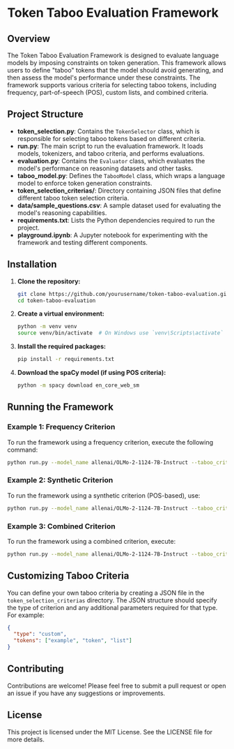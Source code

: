 # Token Taboo Evaluation Framework

## Overview

The Token Taboo Evaluation Framework is designed to evaluate language models by imposing constraints on token generation. This framework allows users to define "taboo" tokens that the model should avoid generating, and then assess the model's performance under these constraints. The framework supports various criteria for selecting taboo tokens, including frequency, part-of-speech (POS), custom lists, and combined criteria.

## Project Structure

- **token_selection.py**: Contains the `TokenSelector` class, which is responsible for selecting taboo tokens based on different criteria.
- **run.py**: The main script to run the evaluation framework. It loads models, tokenizers, and taboo criteria, and performs evaluations.
- **evaluation.py**: Contains the `Evaluator` class, which evaluates the model's performance on reasoning datasets and other tasks.
- **taboo_model.py**: Defines the `TabooModel` class, which wraps a language model to enforce token generation constraints.
- **token_selection_criterias/**: Directory containing JSON files that define different taboo token selection criteria.
- **data/sample_questions.csv**: A sample dataset used for evaluating the model's reasoning capabilities.
- **requirements.txt**: Lists the Python dependencies required to run the project.
- **playground.ipynb**: A Jupyter notebook for experimenting with the framework and testing different components.

## Installation

1. **Clone the repository:**

   ```bash
   git clone https://github.com/yourusername/token-taboo-evaluation.git
   cd token-taboo-evaluation
   ```

2. **Create a virtual environment:**

   ```bash
   python -m venv venv
   source venv/bin/activate  # On Windows use `venv\Scripts\activate`
   ```

3. **Install the required packages:**

   ```bash
   pip install -r requirements.txt
   ```

4. **Download the spaCy model (if using POS criteria):**

   ```bash
   python -m spacy download en_core_web_sm
   ```

## Running the Framework

### Example 1: Frequency Criterion

To run the framework using a frequency criterion, execute the following command:

```bash
python run.py --model_name allenai/OLMo-2-1124-7B-Instruct --taboo_criteria token_selection_criterias/frequency_criteria.json --dataset_path data/sample_questions.csv --results_dir results
```

### Example 2: Synthetic Criterion

To run the framework using a synthetic criterion (POS-based), use:

```bash
python run.py --model_name allenai/OLMo-2-1124-7B-Instruct --taboo_criteria token_selection_criterias/pos_criteria.json --dataset_path data/sample_questions.csv --results_dir results
```

### Example 3: Combined Criterion

To run the framework using a combined criterion, execute:

```bash
python run.py --model_name allenai/OLMo-2-1124-7B-Instruct --taboo_criteria token_selection_criterias/combined_criteria.json --dataset_path data/sample_questions.csv --results_dir results
```

## Customizing Taboo Criteria

You can define your own taboo criteria by creating a JSON file in the `token_selection_criterias` directory. The JSON structure should specify the type of criterion and any additional parameters required for that type. For example:

```json
{
  "type": "custom",
  "tokens": ["example", "token", "list"]
}
```

## Contributing

Contributions are welcome! Please feel free to submit a pull request or open an issue if you have any suggestions or improvements.

## License

This project is licensed under the MIT License. See the LICENSE file for more details.
